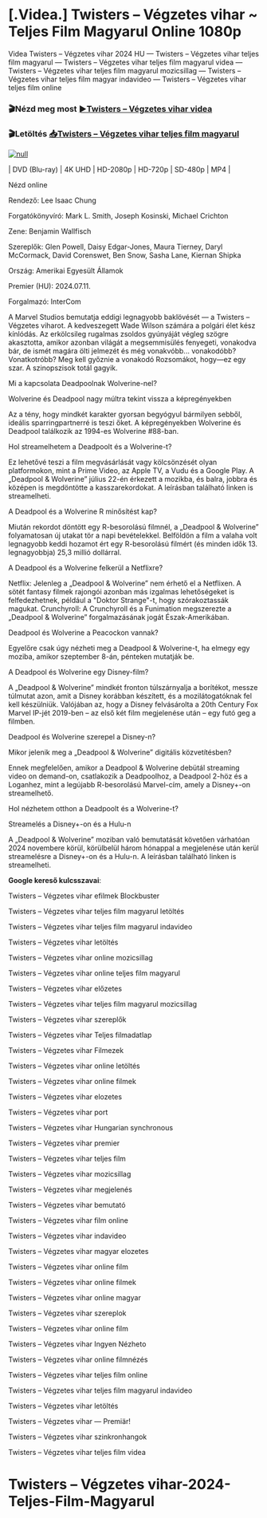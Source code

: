 # [.Videa.] Twisters – Végzetes vihar ~ Teljes Film Magyarul Online 1080p

Videa Twisters – Végzetes vihar 2024 HU — Twisters – Végzetes vihar teljes film magyarul — Twisters – Végzetes vihar teljes film magyarul videa — Twisters – Végzetes vihar teljes film magyarul mozicsillag — Twisters – Végzetes vihar teljes film magyar indavideo — Twisters – Végzetes vihar teljes film online

### 🎬Nézd meg most [►Twisters – Végzetes vihar videa](https://t.co/d6xEikVKyP)

### 🎬Letöltés [📥Twisters – Végzetes vihar teljes film magyarul](https://t.co/d6xEikVKyP)

[![null](https://static.wixstatic.com/media/855a25_043b5abeb4ae4d35ac003198e7fe56ed~mv2.gif)](https://t.co/d6xEikVKyP)

| DVD (Blu-ray) | 4K UHD | HD-2080p | HD-720p | SD-480p | MP4 |

Nézd online

Rendező: Lee Isaac Chung

Forgatókönyvíró: Mark L. Smith, Joseph Kosinski, Michael Crichton

Zene: Benjamin Wallfisch

Szereplők: Glen Powell, Daisy Edgar-Jones, Maura Tierney, Daryl McCormack, David Corenswet, Ben Snow, Sasha Lane, Kiernan Shipka

Ország: Amerikai Egyesült Államok

Premier (HU): 2024.07.11.

Forgalmazó: InterCom

A Marvel Studios bemutatja eddigi legnagyobb baklövését — a Twisters – Végzetes viharot. A kedveszegett Wade Wilson számára a polgári élet kész kínlódás. Az erkölcsileg rugalmas zsoldos gyúnyáját végleg szögre akasztotta, amikor azonban világát a megsemmisülés fenyegeti, vonakodva bár, de ismét magára ölti jelmezét és még vonakvóbb... vonakodóbb? Vonatkotróbb? Meg kell győznie a vonakodó Rozsomákot, hogy—ez egy szar. A szinopszisok totál gagyik.

Mi a kapcsolata Deadpoolnak Wolverine-nel?

Wolverine és Deadpool nagy múltra tekint vissza a képregényekben

Az a tény, hogy mindkét karakter gyorsan begyógyul bármilyen sebből, ideális sparringpartnerré is teszi őket. A képregényekben Wolverine és Deadpool találkozik az 1994-es Wolverine #88-ban.

Hol streamelhetem a Deadpoolt és a Wolverine-t?

Ez lehetővé teszi a film megvásárlását vagy kölcsönzését olyan platformokon, mint a Prime Video, az Apple TV, a Vudu és a Google Play. A „Deadpool & Wolverine” július 22-én érkezett a mozikba, és balra, jobbra és középen is megdöntötte a kasszarekordokat.
A leírásban található linken is streamelheti.

A Deadpool és a Wolverine R minősítést kap?

Miután rekordot döntött egy R-besorolású filmnél, a „Deadpool & Wolverine” folyamatosan új utakat tör a napi bevételekkel. Belföldön a film a valaha volt legnagyobb keddi hozamot ért egy R-besorolású filmért (és minden idők 13. legnagyobbja) 25,3 millió dollárral.

A Deadpool és a Wolverine felkerül a Netflixre?

Netflix: Jelenleg a „Deadpool & Wolverine” nem érhető el a Netflixen. A sötét fantasy filmek rajongói azonban más izgalmas lehetőségeket is felfedezhetnek, például a "Doktor Strange"-t, hogy szórakoztassák magukat. Crunchyroll: A Crunchyroll és a Funimation megszerezte a „Deadpool & Wolverine” forgalmazásának jogát Észak-Amerikában.

Deadpool és Wolverine a Peacockon vannak?

Egyelőre csak úgy nézheti meg a Deadpool & Wolverine-t, ha elmegy egy moziba, amikor szeptember 8-án, pénteken mutatják be.

A Deadpool és Wolverine egy Disney-film?

A „Deadpool & Wolverine” mindkét fronton túlszárnyalja a borítékot, messze túlmutat azon, amit a Disney korábban készített, és a mozilátogatóknak fel kell készülniük. Valójában az, hogy a Disney felvásárolta a 20th Century Fox Marvel IP-jét 2019-ben – az első két film megjelenése után – egy futó geg a filmben.

Deadpool és Wolverine szerepel a Disney-n?

Mikor jelenik meg a „Deadpool & Wolverine” digitális közvetítésben?

Ennek megfelelően, amikor a Deadpool & Wolverine debütál streaming video on demand-on, csatlakozik a Deadpoolhoz, a Deadpool 2-höz és a Loganhez, mint a legújabb R-besorolású Marvel-cím, amely a Disney+-on streamelhető.

Hol nézhetem otthon a Deadpoolt és a Wolverine-t?

Streamelés a Disney+-on és a Hulu-n

A „Deadpool & Wolverine” moziban való bemutatását követően várhatóan 2024 novembere körül, körülbelül három hónappal a megjelenése után kerül streamelésre a Disney+-on és a Hulu-n. A leírásban található linken is streamelheti.

**Google kereső kulcsszavai**:

Twisters – Végzetes vihar efilmek Blockbuster

Twisters – Végzetes vihar teljes film magyarul letöltés

Twisters – Végzetes vihar teljes film magyarul indavideo

Twisters – Végzetes vihar letöltés

Twisters – Végzetes vihar online mozicsillag

Twisters – Végzetes vihar online teljes film magyarul

Twisters – Végzetes vihar előzetes

Twisters – Végzetes vihar teljes film magyarul mozicsillag

Twisters – Végzetes vihar szereplők

Twisters – Végzetes vihar Teljes filmadatlap

Twisters – Végzetes vihar Filmezek

Twisters – Végzetes vihar online letöltés

Twisters – Végzetes vihar online filmek

Twisters – Végzetes vihar elozetes

Twisters – Végzetes vihar port

Twisters – Végzetes vihar Hungarian synchronous

Twisters – Végzetes vihar premier

Twisters – Végzetes vihar teljes film

Twisters – Végzetes vihar mozicsillag

Twisters – Végzetes vihar megjelenés

Twisters – Végzetes vihar bemutató

Twisters – Végzetes vihar film online

Twisters – Végzetes vihar indavideo

Twisters – Végzetes vihar magyar elozetes

Twisters – Végzetes vihar online film

Twisters – Végzetes vihar online filmek

Twisters – Végzetes vihar online magyar

Twisters – Végzetes vihar szereplok

Twisters – Végzetes vihar online film

Twisters – Végzetes vihar Ingyen Nézheto

Twisters – Végzetes vihar online filmnézés

Twisters – Végzetes vihar teljes film online

Twisters – Végzetes vihar teljes film magyarul indavideo

Twisters – Végzetes vihar letöltés

Twisters – Végzetes vihar — Premiär!

Twisters – Végzetes vihar szinkronhangok

Twisters – Végzetes vihar teljes film videa

# Twisters – Végzetes vihar-2024-Teljes-Film-Magyarul
